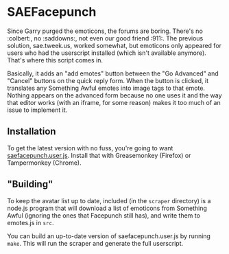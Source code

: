 # SAEFacepunch

Since Garry purged the emoticons, the forums are boring. There's no :colbert:, no :saddowns:, not even our good friend :911:. The previous solution, sae.tweek.us, worked somewhat, but emoticons only appeared for users who had the userscript installed (which isn't available anymore). That's where this script comes in.

Basically, it adds an "add emotes" button between the "Go Advanced" and "Cancel" buttons on the quick reply form.  When the button is clicked, it translates any Something Awful emotes into image tags to that emote. Nothing appears on the advanced form because no one uses it and the way that editor works (with an iframe, for some reason) makes it too much of an issue to implement it.

## Installation

To get the latest version with no fuss, you're going to want [saefacepunch.user.js](https://github.com/cpancake/SAEFacepunch/raw/master/saefacepunch.user.js). Install that with Greasemonkey (Firefox) or Tampermonkey (Chrome).

## "Building"

To keep the avatar list up to date, included (in the `scraper` directory) is a node.js program that will download a list of emoticons from Something Awful (ignoring the ones that Facepunch still has), and write them to emotes.js in `src`. 

You can build an up-to-date version of saefacepunch.user.js by running `make`. This will run the scraper and generate the full userscript.